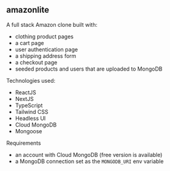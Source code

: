## amazonlite

A full stack Amazon clone built with:

- clothing product pages
- a cart page
- user authentication page
- a shipping address form
- a checkout page
- seeded products and users that are uploaded to MongoDB

Technologies used:

- ReactJS
- NextJS
- TypeScript
- Tailwind CSS
- Headless UI
- Cloud MongoDB
- Mongoose

Requirements

- an account with Cloud MongoDB (free version is available)
- a MongoDB connection set as the `MONGODB_URI` env variable
